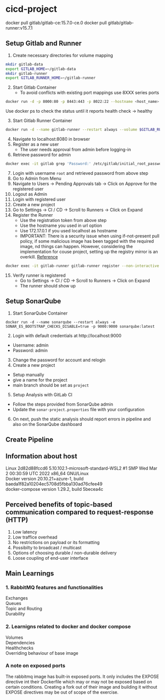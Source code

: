 # cicd-project

docker pull gitlab/gitlab-ce:15.7.0-ce.0
docker pull gitlab/gitlab-runner:v15.7.1

## Setup Gitlab and Runner
1. Create necessary directories for volume mapping
```bash
mkdir gitlab-data
export GITLAB_HOME=~/gitlab-data
mkdir gitlab-runner
export GITLAB_RUNNER_HOME=~/gitlab-runner
```

2. Start Gitlab Container
    - To avoid conflicts with existing port mappings use 8XXX series ports
```bash
docker run -d -p 8000:80 -p 8443:443 -p 8022:22 --hostname <host_name> --name gitlab --restart always --volume $GITLAB_HOME/config:/etc/gitlab --volume $GITLAB_HOME/logs:/var/log/gitlab --volume $GITLAB_HOME/data:/var/opt/gitlab --shm-size 256m gitlab/gitlab-ce:15.7.0-ce.0
```
Use docker ps to check the status until it reports health check -> healthy

3. Start Gitlab Runner Container
```bash
docker run -d --name gitlab-runner --restart always --volume $GITLAB_RUNNER_HOME/config:/etc/gitlab-runner --volume /var/run/docker.sock:/var/run/docker.sock gitlab/gitlab-runner:v15.7.1
```

4. Navigate to localhost:8080 in browser
5. Register as a new user
    - The user needs approval from admin before logging-in
6. Retrieve password for admin
```bash
docker exec -it gitlab grep 'Password:' /etc/gitlab/initial_root_password
```

7. Login with username ```root``` and retrieved password from above step
8. Go to Admin from Menu
9. Navigate to Users -> Pending Approvals tab -> Click on Approve for the registered user
10. Logout as Admin
11. Login with registered user
12. Create a new project
13. Go to Settings -> CI / CD -> Scroll to Runners -> Click on Expand
14. Register the Runner
    - Use the registration token from above step
    - Use the hostname you used in url option
    - Use 172.17.0.1 if you used localhost as hostname
    - IMPORTANT: There is a security issue when using if-not-present pull policy, if some malicious image has been tagged with the required image, nd things can happen. However, considering the implementation for couse project, setting up the registry mirror is an overkill. [Reference](https://about.gitlab.com/blog/2020/10/30/mitigating-the-impact-of-docker-hub-pull-requests-limits/)
```bash
docker exec -it gitlab-runner gitlab-runner register --non-interactive --executor "docker" --docker-image ubuntu:20.04 --docker-volumes /var/run/docker.sock:/var/run/docker.sock --docker-pull-policy if-not-present --url "http://<host_name>:8000/" --clone-url "http://<host_name>:8000/" --registration-token <registration_token> --description "self-hosted-runner" --tag-list "docker,self-hosted" --run-untagged="true" --locked="false" --access-level="not_protected"
```
15. Verify runner is registered
    - Go to Settings -> CI / CD -> Scroll to Runners -> Click on Expand
    - The runner should show up

## Setup SonarQube
1. Start SonarQube Container
```
docker run -d --name sonarqube --restart always -e SONAR_ES_BOOTSTRAP_CHECKS_DISABLE=true -p 9000:9000 sonarqube:latest
```
2. Login with default credentials at http://localhost:9000
 - Username: admin
 - Password: admin
3. Change the password for account and relogin
4. Create a new project
 - Setup manually
 - give a name for the project
 - main branch should be set as ```project```
5. Setup Analysis with GitLab CI
 - Follow the steps provided from SonarQube admin
 - Update the ```sonar-project.properties``` file with your configuration
6. On next, push the static analysis should report errors in pipeline and also on the SonarQube dashboard

## Create Pipeline

## Information about host
Linux 2d82d88fccd6 5.10.102.1-microsoft-standard-WSL2 #1 SMP Wed Mar 2 00:30:59 UTC 2022 x86_64 GNU/Linux  
Docker version 20.10.21+azure-1, build baeda1f82a10204ec5708d5fbba130ad76cfee49  
docker-compose version 1.29.2, build 5becea4c

## Perceived benefits of topic-based communication compared to request-response (HTTP)
1. Low latency
2. Low traffice overhead
3. No restrictions on payload or its formatting
4. Possibilty to broadcast / multicast
5. Options of choosing durable / non-durable delivery
6. Loose coupling of end-user interface

## Main Learnings
### 1. RabbitMQ features and functionalities
Exchanges  
Queues  
Topic and Routing  
Durability

### 2. Learnigns related to docker and docker compose
Volumes  
Dependencies  
Healthchecks  
Overriding behaviour of base image

### A note on exposed ports
The rabbitmq image has built-in exposed ports. It only includes the EXPOSE directive int their Dockerfile which may
or may not be exposed based on certain conditions. Creating a fork out of their image and building it without
EXPOSE directives may be out of scope of the exercise.